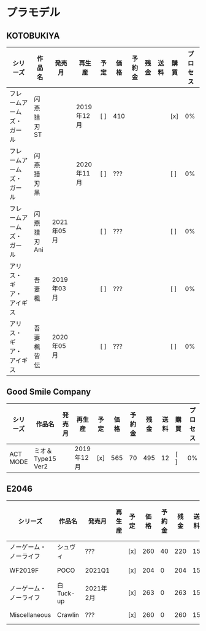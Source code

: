 # プラモデル

## KOTOBUKIYA
| シリーズ | 作品名 | 発売月 | 再生産 | 予定 | 価格 | 予約金 | 残金 | 送料 | 購買 | プロセス |
| --- | --- | --- | --- | --- | --- | --- | --- | --- | --- | --- |
| フレームアームズ・ガール | 闪燕猎刃 ST | | 2019年12月 | [ ] | 410 | | | | [x] | 0% |
| フレームアームズ・ガール | 闪燕猎刃 黑 | | 2020年11月 | [ ] | ??? | | | | [ ] | 0% |
| フレームアームズ・ガール | 闪燕猎刃 Ani | 2021年05月 | | [ ] | ??? | | | | [ ] | 0% |
| アリス・ギア・アイギス | 吾妻楓 | 2019年03月 | | [ ] | ??? | | | | [ ] | 0% |
| アリス・ギア・アイギス | 吾妻楓 皆伝 | 2020年05月 | | [ ] | ??? | | | | [ ] | 0% |


## Good Smile Company
| シリーズ | 作品名 | 発売月 | 再生産 | 予定 | 価格 | 予約金 | 残金 | 送料 | 購買 | プロセス |
| --- | --- | --- | --- | --- | --- | --- | --- | --- | --- | --- |
| ACT MODE | ミオ＆Type15 Ver2 | | 2019年12月 | [x] | 565 | 70 | 495 | 12 | [ ] | 0% |


## E2046
| シリーズ | 作品名 | 発売月 | 再生産 | 予定 | 価格 | 予約金 | 残金 | 送料 | 購買 | プロセス |
| --- | --- | --- | --- | --- | --- | --- | --- | --- | --- | --- |
| ノーゲーム・ノーライフ | シュヴィ | ??? | | [x] | 260 | 40 | 220 | 15 | [ ] | 0% |
| WF2019F | POCO | 2021Q1 | | [x] | 204 | 0 | 204 | 15 | [ ] | 0% |
| ノーゲーム・ノーライフ | 白 Tuck-up | 2021年2月 | | [x] | 263 | 0 | 263 | 15 | [ ] | 0% |
| Miscellaneous| Crawlin | ??? | | [x] | 260 | 0 | 260 | 15 | [ ] | 0% |

